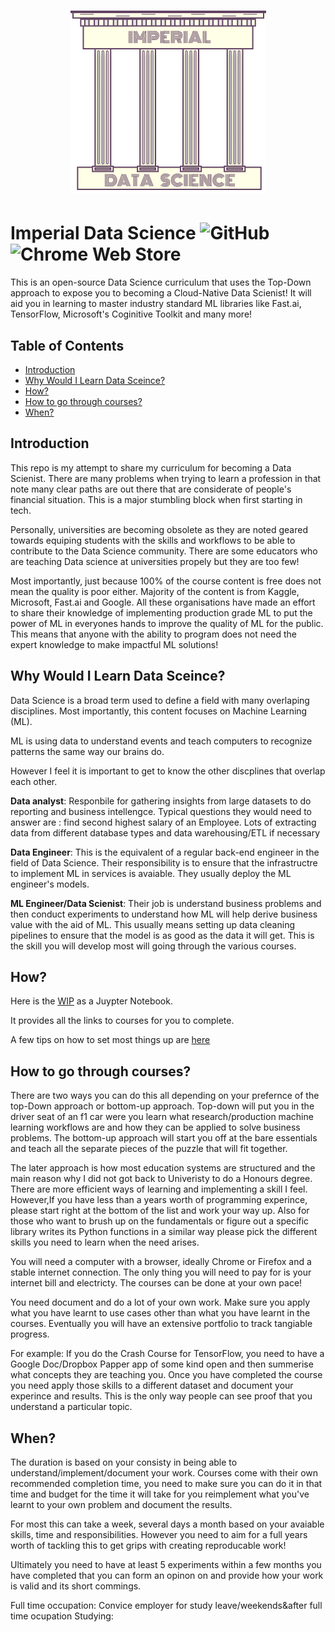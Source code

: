 

<h1 align="center">
    <img  alt="Imperial Data Science"  src="https://github.com/AmoDinho/Imperial-Data-Science/blob/master/logo2.png">
 </h1>

# Imperial Data Science  ![GitHub](https://img.shields.io/github/license/mashape/apistatus.svg) ![Chrome Web Store](https://img.shields.io/chrome-web-store/price/ogffaloegjglncjfehdfplabnoondfjo.svg)

This is an open-source Data Science curriculum that uses the Top-Down approach to expose you to becoming a Cloud-Native Data Scienist! It will aid you in learning to master industry standard ML libraries like Fast.ai, TensorFlow, Microsoft's Coginitive Toolkit and many more!






## Table of Contents

- [Introduction](#introduction)
- [Why Would I Learn Data Sceince?](#why-would-i-learn-data-sceince)
- [How?](#how)
- [How to go through courses?](#how-to-go-through-courses)
- [When?](#when)

## Introduction

This repo is my attempt to share my curriculum for becoming a Data Scienist. There are many problems when trying to learn a profession in that note many clear paths are out there that are considerate of people's financial situation. This is a major stumbling block when first starting in tech. 

Personally, universities are becoming obsolete as they are noted geared towards equiping students with the skills and workflows to be able to contribute to the Data Science community. There are some educators who are teaching Data science at universities propely but they are too few!

Most importantly, just because 100% of the course content is free does not mean the quality is poor either. Majority of the content is from Kaggle, Microsoft, Fast.ai and Google. All these organisations have made an effort to share their knowledge of implementing production grade ML to put the power of ML in everyones hands to improve the quality of ML for the public. This means that anyone with the ability to program does not need the expert knowledge to make impactful ML solutions!


## Why Would I Learn Data Sceince?
Data Science is a broad term used to define a field with many overlaping disciplines. Most importantly, this content focuses on Machine Learning (ML). 

ML is using data to understand events and teach computers to recognize patterns the same way our brains do.

However I feel it is important to get to know the other discplines that overlap each other. 

**Data analyst**: Responbile for gathering insights from large datasets to do reporting and business intellengce. Typical questions they would need to answer are : find second highest salary of an Employee. Lots of extracting data from different database types and data warehousing/ETL if necessary

**Data Engineer**: This is the equivalent of a regular back-end engineer in the field of Data Science. Their responsibility is to ensure that the infrastructre to implement ML in services is avaiable. They usually deploy the ML engineer's models. 

**ML Engineer/Data Scienist**: Their job is understand business problems and then conduct experiments to understand how ML will help derive business value with the aid of ML. This usually means setting up data cleaning pipelines to ensure that the model is as good as the data it will get. This is the skill you will develop most will going through the various courses. 


## How?


Here is the [WIP](https://colab.research.google.com/github/AmoDinho/Imperial-Data-Science/blob/master/Course.ipynb#scrollTo=friM418q4S4-) as a Juypter Notebook. 

It provides all the links to courses for you to complete. 

A few tips on how to set most things up are [here](https://github.com/AmoDinho/Imperial-Data-Science/blob/master/workspace%20setup.md)
    

## How to go through courses?

There are two ways you can do this all depending on your prefernce of the top-Down approach or bottom-up approach. Top-down will put you in the driver seat of an f1 car were you learn what research/production machine learning workflows are and how they can be applied to solve business problems. The bottom-up approach will start you off at the bare essentials and teach all the separate pieces of the puzzle that will fit together. 

The later approach is how most education systems are structured and the main reason why I did not got back to Univeristy to do a Honours degree. There are more efficient ways of learning and implementing a skill I feel. However,If you have less than a years worth of programming experince, please start right at the bottom of the list and work your way up.  Also for those who want to brush up on the fundamentals or figure out a specific library writes its Python functions in a similar way please pick the different skills you need to learn when the need arises.

You will need a computer with a browser, ideally Chrome or Firefox and a stable internet connection. The only thing you will need to pay for is your internet bill and electricty. The courses can be done at your own pace! 

You need document and do a lot of your own work. Make sure you apply what you have learnt to use cases other than what you have learnt in the courses. Eventually you will have an extensive portfolio to track tangiable progress. 

For example: If you do the Crash Course for TensorFlow, you need to have a Google Doc/Dropbox Papper app of some kind open and then summerise what concepts they are teaching you. Once you have completed the course you need apply those skills to a different dataset and document your experince and results. This is the only way people can see proof that you understand a particular topic. 

## When?
The duration is based on your consisty in being able to understand/implement/document your work. Courses come with their own recommended completion time, you need to make sure you can do it in that time and budget for the time it will take for you reimplement what you've learnt to your own problem and document the results. 

For most this can take a week, several days a month based on your avaiable skills, time and responsibilities. However you need to aim for a full years worth of tackling this to get grips with creating reproducable work! 

Ultimately you need to have at least 5 experiments within a few months you have completed that you can form an opinon on and provide how your work is valid and its short commings. 

Full time occupation: Convice employer for study leave/weekends&after full time ocupation
Studying: 

